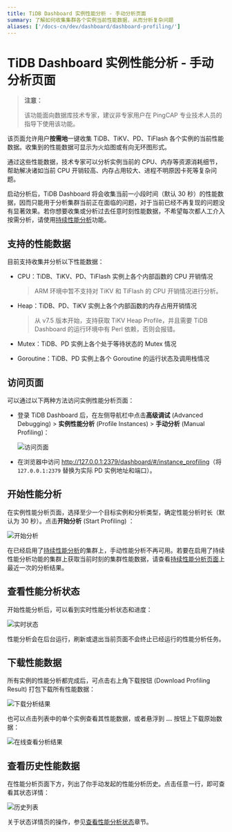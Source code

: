 ```yaml
---
title: TiDB Dashboard 实例性能分析 - 手动分析页面
summary: 了解如何收集集群各个实例当前性能数据，从而分析复杂问题
aliases: ['/docs-cn/dev/dashboard/dashboard-profiling/']
---
```


# TiDB Dashboard 实例性能分析 - 手动分析页面

> **注意：**
>
> 该功能面向数据库技术专家，建议非专家用户在 PingCAP 专业技术人员的指导下使用该功能。

该页面允许用户**按需地**一键收集 TiDB、TiKV、PD、TiFlash 各个实例的当前性能数据。收集到的性能数据可显示为火焰图或有向无环图形式。

通过这些性能数据，技术专家可以分析实例当前的 CPU、内存等资源消耗细节，帮助解决诸如当前 CPU 开销较高、内存占用较大、进程不明原因卡死等复杂问题。

启动分析后，TiDB Dashboard 将会收集当前一小段时间（默认 30 秒）的性能数据，因而只能用于分析集群当前正在面临的问题，对于当前已经不再复现的问题没有显著效果。若你想要收集或分析过去任意时刻性能数据，不希望每次都人工介入按需分析，请使用[持续性能分析](/dashboard/continuous-profiling.md)功能。

## 支持的性能数据

目前支持收集并分析以下性能数据：

- CPU：TiDB、TiKV、PD、TiFlash 实例上各个内部函数的 CPU 开销情况

  > ARM 环境中暂不支持对 TiKV 和 TiFlash 的 CPU 开销情况进行分析。

- Heap：TiDB、PD、TiKV 实例上各个内部函数的内存占用开销情况

  > 从 v7.5 版本开始，支持获取 TiKV Heap Profile，并且需要 TiDB Dashboard 的运行环境中有 Perl 依赖，否则会报错。

- Mutex：TiDB、PD 实例上各个处于等待状态的 Mutex 情况

- Goroutine：TiDB、PD 实例上各个 Goroutine 的运行状态及调用栈情况

## 访问页面

可以通过以下两种方法访问实例性能分析页面：

- 登录 TiDB Dashboard 后，在左侧导航栏中点击**高级调试** (Advanced Debugging) > **实例性能分析** (Profile Instances) > **手动分析** (Manual Profiling)：

  ![访问页面](https://docs-download.pingcap.com/media/images/docs-cn/dashboard/dashboard-profiling-access.png)

- 在浏览器中访问 <http://127.0.0.1:2379/dashboard/#/instance_profiling>（将 `127.0.0.1:2379` 替换为实际 PD 实例地址和端口）。

## 开始性能分析

在实例性能分析页面，选择至少一个目标实例和分析类型，确定性能分析时长（默认为 30 秒）。点击**开始分析** (Start Profiling) ：

![开始分析](https://docs-download.pingcap.com/media/images/docs-cn/dashboard/dashboard-profiling-start.png)

在已经启用了[持续性能分析](/dashboard/continuous-profiling.md)的集群上，手动性能分析不再可用。若要在启用了持续性能分析功能的集群上获取当前时刻的集群性能数据，请查看[持续性能分析页面](/dashboard/continuous-profiling.md#访问页面)上最近一次的分析结果。

## 查看性能分析状态

开始性能分析后，可以看到实时性能分析状态和进度：

![实时状态](https://docs-download.pingcap.com/media/images/docs-cn/dashboard/dashboard-profiling-view-progress.png)

性能分析会在后台运行，刷新或退出当前页面不会终止已经运行的性能分析任务。

## 下载性能数据

所有实例的性能分析都完成后，可点击右上角下载按钮 (Download Profiling Result) 打包下载所有性能数据：

![下载分析结果](https://docs-download.pingcap.com/media/images/docs-cn/dashboard/dashboard-profiling-download.png)

也可以点击列表中的单个实例查看其性能数据，或者悬浮到 **...** 按钮上下载原始数据：

![在线查看分析结果](https://docs-download.pingcap.com/media/images/docs-cn/dashboard/dashboard-profiling-view-single.png)

## 查看历史性能数据

在性能分析页面下方，列出了你手动发起的性能分析历史。点击任意一行，即可查看其状态详情：

![历史列表](https://docs-download.pingcap.com/media/images/docs-cn/dashboard/dashboard-profiling-history.png)

关于状态详情页的操作，参见[查看性能分析状态](#查看性能分析状态)章节。
